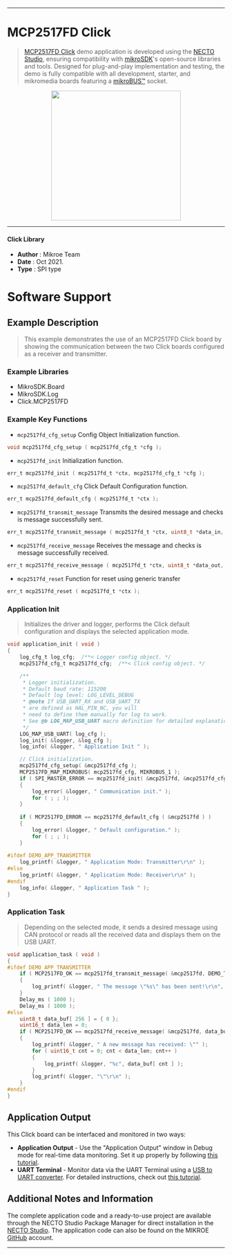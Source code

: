 
---
# MCP2517FD Click

> [MCP2517FD Click](https://www.mikroe.com/?pid_product=MIKROE-2379) demo application is developed using
the [NECTO Studio](https://www.mikroe.com/necto), ensuring compatibility with [mikroSDK](https://www.mikroe.com/mikrosdk)'s
open-source libraries and tools. Designed for plug-and-play implementation and testing, the demo is fully compatible with
all development, starter, and mikromedia boards featuring a [mikroBUS&trade;](https://www.mikroe.com/mikrobus) socket.

<p align="center">
  <img src="https://www.mikroe.com/?pid_product=MIKROE-2379&image=1" height=300px>
</p>

---

#### Click Library

- **Author**        : Mikroe Team
- **Date**          : Oct 2021.
- **Type**          : SPI type

# Software Support

## Example Description

> This example demonstrates the use of an MCP2517FD Click board by showing
the communication between the two Click boards configured as a receiver and transmitter.

### Example Libraries

- MikroSDK.Board
- MikroSDK.Log
- Click.MCP2517FD

### Example Key Functions

- `mcp2517fd_cfg_setup` Config Object Initialization function.
```c
void mcp2517fd_cfg_setup ( mcp2517fd_cfg_t *cfg );
```

- `mcp2517fd_init` Initialization function.
```c
err_t mcp2517fd_init ( mcp2517fd_t *ctx, mcp2517fd_cfg_t *cfg );
```

- `mcp2517fd_default_cfg` Click Default Configuration function.
```c
err_t mcp2517fd_default_cfg ( mcp2517fd_t *ctx );
```

- `mcp2517fd_transmit_message` Transmits the desired message and checks is message successfully sent.
```c
err_t mcp2517fd_transmit_message ( mcp2517fd_t *ctx, uint8_t *data_in, uint16_t data_len );
```

- `mcp2517fd_receive_message` Receives the message and checks is message successfully received.
```c
err_t mcp2517fd_receive_message ( mcp2517fd_t *ctx, uint8_t *data_out, uint16_t *data_len );
```

- `mcp2517fd_reset` Function for reset using generic transfer
```c
err_t mcp2517fd_reset ( mcp2517fd_t *ctx );
```

### Application Init

> Initializes the driver and logger, performs the Click default configuration and displays the selected application mode.

```c
void application_init ( void )
{
    log_cfg_t log_cfg;  /**< Logger config object. */
    mcp2517fd_cfg_t mcp2517fd_cfg;  /**< Click config object. */

    /** 
     * Logger initialization.
     * Default baud rate: 115200
     * Default log level: LOG_LEVEL_DEBUG
     * @note If USB_UART_RX and USB_UART_TX 
     * are defined as HAL_PIN_NC, you will 
     * need to define them manually for log to work. 
     * See @b LOG_MAP_USB_UART macro definition for detailed explanation.
     */
    LOG_MAP_USB_UART( log_cfg );
    log_init( &logger, &log_cfg );
    log_info( &logger, " Application Init " );

    // Click initialization.
    mcp2517fd_cfg_setup( &mcp2517fd_cfg );
    MCP2517FD_MAP_MIKROBUS( mcp2517fd_cfg, MIKROBUS_1 );
    if ( SPI_MASTER_ERROR == mcp2517fd_init( &mcp2517fd, &mcp2517fd_cfg ) )
    {
        log_error( &logger, " Communication init." );
        for ( ; ; );
    }
    
    if ( MCP2517FD_ERROR == mcp2517fd_default_cfg ( &mcp2517fd ) )
    {
        log_error( &logger, " Default configuration." );
        for ( ; ; );
    }
    
#ifdef DEMO_APP_TRANSMITTER
    log_printf( &logger, " Application Mode: Transmitter\r\n" );
#else
    log_printf( &logger, " Application Mode: Receiver\r\n" );
#endif
    log_info( &logger, " Application Task " );
}
```

### Application Task

> Depending on the selected mode, it sends a desired message using CAN protocol or reads all the received data and displays them on the USB UART.

```c
void application_task ( void )
{
#ifdef DEMO_APP_TRANSMITTER
    if ( MCP2517FD_OK == mcp2517fd_transmit_message( &mcp2517fd, DEMO_TEXT_MESSAGE, strlen( DEMO_TEXT_MESSAGE ) ) )
    {
        log_printf( &logger, " The message \"%s\" has been sent!\r\n", ( char * ) DEMO_TEXT_MESSAGE );
    }
    Delay_ms ( 1000 );
    Delay_ms ( 1000 );
#else
    uint8_t data_buf[ 256 ] = { 0 };
    uint16_t data_len = 0;
    if ( MCP2517FD_OK == mcp2517fd_receive_message( &mcp2517fd, data_buf, &data_len ) )
    {
        log_printf( &logger, " A new message has received: \"" );
        for ( uint16_t cnt = 0; cnt < data_len; cnt++ )
        {
            log_printf( &logger, "%c", data_buf[ cnt ] );
        }
        log_printf( &logger, "\"\r\n" );
    }
#endif
}
```

## Application Output

This Click board can be interfaced and monitored in two ways:
- **Application Output** - Use the "Application Output" window in Debug mode for real-time data monitoring.
Set it up properly by following [this tutorial](https://www.youtube.com/watch?v=ta5yyk1Woy4).
- **UART Terminal** - Monitor data via the UART Terminal using
a [USB to UART converter](https://www.mikroe.com/click/interface/usb?interface*=uart,uart). For detailed instructions,
check out [this tutorial](https://help.mikroe.com/necto/v2/Getting%20Started/Tools/UARTTerminalTool).

## Additional Notes and Information

The complete application code and a ready-to-use project are available through the NECTO Studio Package Manager for 
direct installation in the [NECTO Studio](https://www.mikroe.com/necto). The application code can also be found on
the MIKROE [GitHub](https://github.com/MikroElektronika/mikrosdk_click_v2) account.

---
